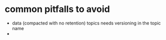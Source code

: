 # common pitfalls to avoid
- data (compacted with no retention) topics needs versioning in the topic name
- 